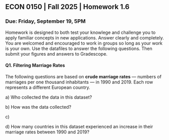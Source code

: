 

<div style="margin-top: -70px;"></div>

## ECON 0150 | Fall 2025 | Homework 1.6

### Due: Friday, September 19, 5PM

Homework is designed to both test your knowlege and challenge you to apply familiar concepts in new applications. Answer clearly and completely. You are welcomed and encouraged to work in groups so long as your work is your own. Use the datafiles to answer the following questions. Then submit your figures and answers to Gradescope.

#### Q1. Filtering Marriage Rates

The following questions are based on **crude marriage rates** — numbers of marriages per one thousand inhabitants — in 1990 and 2019. Each row represents a different European country. 

a) Who collected the data in this dataset?

b) How was the data collected?

c) 

d) How many countries in this dataset experienced an increase in their marriage rates between 1990 and 2019?
